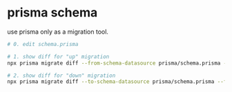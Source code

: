 # prisma schema

use prisma only as a migration tool.

```sh
# 0. edit schema.prisma

# 1. show diff for "up" migration
npx prisma migrate diff --from-schema-datasource prisma/schema.prisma --to-schema-datamodel prisma/schema.prisma  --script

# 2. show diff for "down" migration
npx prisma migrate diff --to-schema-datasource prisma/schema.prisma --from-schema-datamodel prisma/schema.prisma  --script
```

